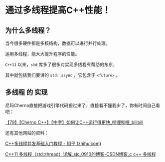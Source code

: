 # 通过多线程提高C++性能！



## 为什么多线程？

当今很多硬件都是多核结构，数据可以进行并行处理。

运用多线程，能大大提升程序的性能。

`C++11` 以来，`std` 库多了很多对实现多线程有帮助的东东，

其中就包括我们要讲的 `std::async` ，它包含于 `<future>` 。 



## 多线程 的 实现

尼玛Cherno直接把游戏引擎代码搬过来了，直接看不懂我屮了，你有时间自己看吧：

[【79】【Cherno C++】【中字】如何让C++运行得更快_哔哩哔哩_bilibili](https://www.bilibili.com/video/BV1UR4y1j7YL?spm_id_from=333.1007.top_right_bar_window_history.content.click)

还有其他网站的资料：

[C++多线程并发基础入门教程 - 知乎 (zhihu.com)](https://zhuanlan.zhihu.com/p/194198073)

[C++11 多线程（std::thread）详解_sjc_0910的博客-CSDN博客_c c++ 多线程](https://blog.csdn.net/sjc_0910/article/details/118861539)